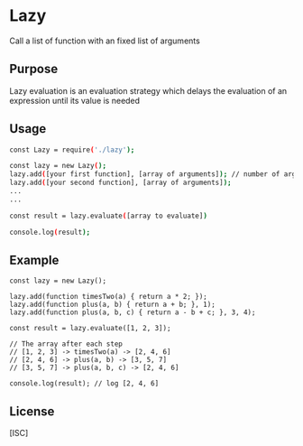# Lazy
Call a list of function with an fixed list of arguments

## Purpose
Lazy evaluation is an evaluation strategy which delays the evaluation of an expression until its value is needed

## Usage
```bash
const Lazy = require('./lazy');

const lazy = new Lazy();
lazy.add([your first function], [array of arguments]); // number of arguments = number of function parameters - 1
lazy.add([your second function], [array of arguments]);
...
...

const result = lazy.evaluate([array to evaluate])

console.log(result);
```

## Example
```
const lazy = new Lazy();

lazy.add(function timesTwo(a) { return a * 2; }); 
lazy.add(function plus(a, b) { return a + b; }, 1);
lazy.add(function plus(a, b, c) { return a - b + c; }, 3, 4);

const result = lazy.evaluate([1, 2, 3]);

// The array after each step
// [1, 2, 3] -> timesTwo(a) -> [2, 4, 6]
// [2, 4, 6] -> plus(a, b) -> [3, 5, 7]
// [3, 5, 7] -> plus(a, b, c) -> [2, 4, 6]

console.log(result); // log [2, 4, 6]
```

## License
[ISC]
